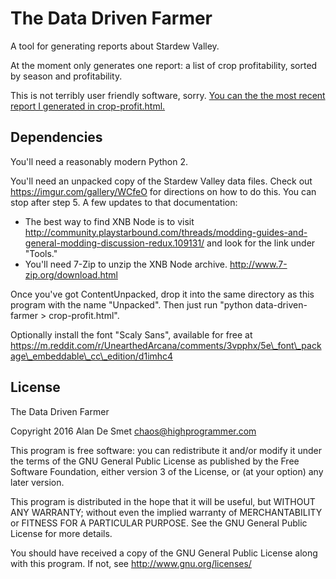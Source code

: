 The Data Driven Farmer
======================

A tool for generating reports about Stardew Valley. 

At the moment only generates one report: a list of crop profitability, sorted by season and profitability.

This is not terribly user friendly software, sorry. [You can the the most recent report I generated in crop-profit.html.](crop-profit.html)

Dependencies
------------

You'll need a reasonably modern Python 2.

You'll need an unpacked copy of the Stardew Valley data files.  Check out https://imgur.com/gallery/WCfeO for directions on how to do this. You can stop after step 5.  A few updates to that documentation:

- The best way to find XNB Node is to visit http://community.playstarbound.com/threads/modding-guides-and-general-modding-discussion-redux.109131/ and look for the link under "Tools."
- You'll need 7-Zip to unzip the XNB Node archive.  http://www.7-zip.org/download.html

Once you've got ContentUnpacked, drop it into the same directory as this program with the name "Unpacked".  Then just run "python data-driven-farmer > crop-profit.html".

Optionally install the font "Scaly Sans", available for free at https://m.reddit.com/r/UnearthedArcana/comments/3vpphx/5e\_font\_package\_embeddable\_cc\_edition/d1imhc4 

License
-------

The Data Driven Farmer

Copyright 2016 Alan De Smet  chaos@highprogrammer.com

This program is free software: you can redistribute it and/or modify
it under the terms of the GNU General Public License as published by
the Free Software Foundation, either version 3 of the License, or
(at your option) any later version.

This program is distributed in the hope that it will be useful,
but WITHOUT ANY WARRANTY; without even the implied warranty of
MERCHANTABILITY or FITNESS FOR A PARTICULAR PURPOSE.  See the
GNU General Public License for more details.

You should have received a copy of the GNU General Public License
along with this program.  If not, see http://www.gnu.org/licenses/

